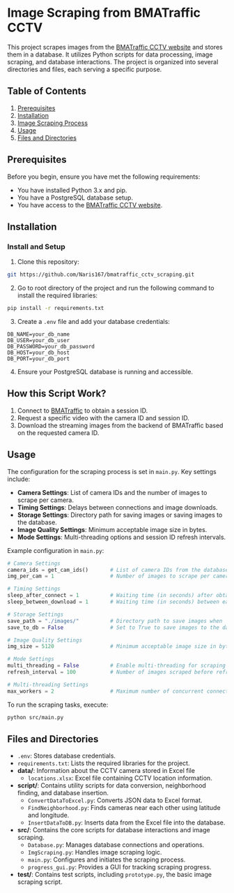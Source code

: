 # Image Scraping from BMATraffic CCTV

This project scrapes images from the [BMATraffic CCTV website](http://www.bmatraffic.com) and stores them in a database. It utilizes Python scripts for data processing, image scraping, and database interactions. The project is organized into several directories and files, each serving a specific purpose.

## Table of Contents

1. [Prerequisites](#prerequisites)
2. [Installation](#installation)
3. [Image Scraping Process](#image-scraping-process)
4. [Usage](#usage)
5. [Files and Directories](#files-and-directories)

## Prerequisites

Before you begin, ensure you have met the following requirements:

- You have installed Python 3.x and pip.
- You have a PostgreSQL database setup.
- You have access to the [BMATraffic CCTV website](http://www.bmatraffic.com).

## Installation

### Install and Setup

1. Clone this repository:

```bash
git https://github.com/Naris167/bmatraffic_cctv_scraping.git
```

2. Go to root directory of the project and run the following command to install the required libraries:

```bash
pip install -r requirements.txt
```

3. Create a `.env` file and add your database credentials:

```
DB_NAME=your_db_name
DB_USER=your_db_user
DB_PASSWORD=your_db_password
DB_HOST=your_db_host
DB_PORT=your_db_port
```

4. Ensure your PostgreSQL database is running and accessible.

## How this Script Work?

1. Connect to [BMATraffic](http://www.bmatraffic.com) to obtain a session ID.
2. Request a specific video with the camera ID and session ID.
3. Download the streaming images from the backend of BMATraffic based on the requested camera ID.

## Usage

The configuration for the scraping process is set in `main.py`. Key settings include:

- **Camera Settings**: List of camera IDs and the number of images to scrape per camera.
- **Timing Settings**: Delays between connections and image downloads.
- **Storage Settings**: Directory path for saving images or saving images to the database.
- **Image Quality Settings**: Minimum acceptable image size in bytes.
- **Mode Settings**: Multi-threading options and session ID refresh intervals.

Example configuration in `main.py`:

```python
# Camera Settings
camera_ids = get_cam_ids()       # List of camera IDs from the database
img_per_cam = 1                  # Number of images to scrape per camera

# Timing Settings
sleep_after_connect = 1          # Waiting time (in seconds) after obtaining the session ID
sleep_between_download = 1       # Waiting time (in seconds) between each image download

# Storage Settings
save_path = "./images/"          # Directory path to save images when 'save_to_db' is set to False
save_to_db = False               # Set to True to save images to the database

# Image Quality Settings
img_size = 5120                  # Minimum acceptable image size in bytes (images smaller than this will be skipped)

# Mode Settings
multi_threading = False          # Enable multi-threading for scraping (recommended for >3-4 images per camera)
refresh_interval = 100           # Number of images scraped before refreshing the session ID (applicable in sequential mode)

# Multi-threading Settings
max_workers = 2                  # Maximum number of concurrent connections to scrape images (applicable in multi-threading mode)
```

To run the scraping tasks, execute:

```bash
python src/main.py
```

## Files and Directories
- `.env`: Stores database credentials.
- `requirements.txt`: Lists the required libraries for the project.
- **data/**: Information about the CCTV camera stored in Excel file
  - `locations.xlsx`: Excel file containing CCTV location information.
- **script/**: Contains utility scripts for data conversion, neighborhood finding, and database insertion.
  - `ConvertDataToExcel.py`: Converts JSON data to Excel format.
  - `FindNeighborhood.py`: Finds cameras near each other using latitude and longitude.
  - `InsertDataToDB.py`: Inserts data from the Excel file into the database.
- **src/**: Contains the core scripts for database interactions and image scraping.
  - `Database.py`: Manages database connections and operations.
  - `ImgScraping.py`: Handles image scraping logic.
  - `main.py`: Configures and initiates the scraping process.
  - `progress_gui.py`: Provides a GUI for tracking scraping progress.
- **test/**: Contains test scripts, including `prototype.py`, the basic image scraping script.

